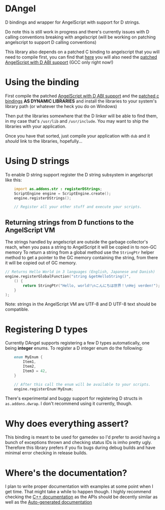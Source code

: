 # DAngel
D bindings and wrapper for AngelScript with support for D strings.

Do note this is still work in progress and there's currently issues with D calling conventions breaking with angelscript (will be working on patching angelscript to support D calling conventions)

This library also depends on a patched C binding to angelscript that you will need to compile first, you can find that [here](https://github.com/KitsunebiGames/angelscriptc) you will also need the [patched AngelScript with D ABI support](https://github.com/KitsunebiGames/angelscript-ddecl) (GCC only right now!) 

# Using the binding
First compile the patched [AngelScript with D ABI support](https://github.com/KitsunebiGames/angelscript-ddecl) and the [patched c bindings](https://github.com/KitsunebiGames/angelscriptc) **AS DYNAMIC LIBRARIES** and install the libraries to your system's library path (or whatever the heck you do on Windows)

Then put the libraries somewhere that the D linker will be able to find them, in my case that's `/usr/lib` and `/usr/include`. You may want to ship the libraries with your application.

Once you have that sorted, just compile your application with `dub` and it _should_ link to the libraries, hopefully...

# Using D strings
To enable D string support register the D string subsystem in angelscript like this:
```d
    import as.addons.str : registerDStrings;
    ScriptEngine engine = ScriptEngine.create();
    engine.registerDStrings();

    // Register all your other stuff and execute your scripts.
```

## Returning strings from D functions to the AngelScript VM
The strings handled by angelscript are outside the garbage collector's reach, when you pass a string to AngelScript it will be copied in to non-GC memory
To return a string from a global method use the `StringPtr` helper method to get a pointer to the GC memory containing the string, from there it will be copied out of GC memory.
```d
// Returns Hello World in 3 languages (English, Japanese and Danish)
engine.registerGlobalFunction("string &getHelloString()", 
    () { 
        return StringPtr("Hello, world!\nこんにちは世界！\nHej verden!");
    }
);
```

Note: strings in the AngelScript VM are UTF-8 and D UTF-8 text should be compatible.

# Registering D types
Currently DAngel supports registering a few D types automatically, one being **integer** enums. To register a D integer enum do the following:
```d
    enum MyEnum {
        Item1,
        Item2,
        Item3 = 42,
    }

    // After this call the enum will be available to your scripts.
    engine.registerEnum!MyEnum;
```

There's experimental and buggy support for registering D structs in `as.addons.dwrap`. I don't recommend using it currently, though.

# Why does everything assert?
This binding is meant to be used for gamedev so I'd prefer to avoid having a bunch of exceptions thrown and checking status IDs is imho pretty ugly.  
Therefore this library prefers if you fix bugs during debug builds and have minimal error checking in release builds.

# Where's the documentation?
I plan to write proper documentation with examples at some point when I get time. That might take a while to happen though. I highly recommend checking the [C++ documentation](https://www.angelcode.com/angelscript/sdk/docs/manual/index.html) as the APIs should be decently similar as well as the [Auto-generated documentation](http://dangel.dpldocs.info/as.html)
